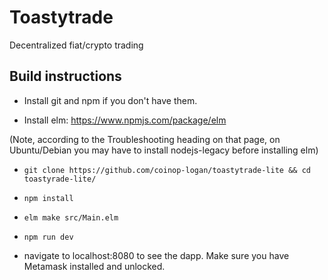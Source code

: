 # Toastytrade

Decentralized fiat/crypto trading

## Build instructions

- Install git and npm if you don't have them.

- Install elm: https://www.npmjs.com/package/elm

(Note, according to the Troubleshooting heading on that page, on Ubuntu/Debian you may have to install nodejs-legacy before installing elm)

- `git clone https://github.com/coinop-logan/toastytrade-lite && cd toastyrade-lite/`

- `npm install`

- `elm make src/Main.elm`

- `npm run dev`

- navigate to localhost:8080 to see the dapp. Make sure you have Metamask installed and unlocked.
